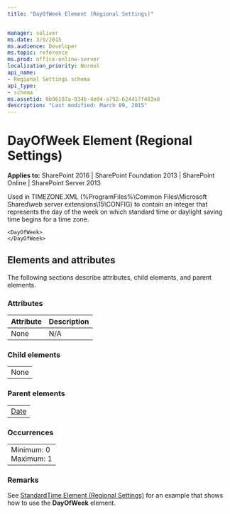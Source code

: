 ```yaml
---
title: "DayOfWeek Element (Regional Settings)"


manager: soliver
ms.date: 3/9/2015
ms.audience: Developer
ms.topic: reference
ms.prod: office-online-server
localization_priority: Normal
api_name:
- Regional Settings schema
api_type:
- schema
ms.assetid: 0b96187a-034b-4e04-a792-624417f483a0
description: "Last modified: March 09, 2015"
---
```


# DayOfWeek Element (Regional Settings)

 
  
 **Applies to:** SharePoint 2016 | SharePoint Foundation 2013 | SharePoint Online | SharePoint Server 2013
  
Used in TIMEZONE.XML (%ProgramFiles%\Common Files\Microsoft Shared\web server extensions\15\CONFIG) to contain an integer that represents the day of the week on which standard time or daylight saving time begins for a time zone.
  
```
<DayOfWeek>
</DayOfWeek>
```

## Elements and attributes

The following sections describe attributes, child elements, and parent elements.

### Attributes

|**Attribute**|**Description**|
|:-----|:-----|
|None  <br/> |N/A  <br/> |
   
### Child elements

||
|:-----|
|None |
   
### Parent elements

||
|:-----|
|[Date](date-element-regional-settings.md)|
   
### Occurrences

||
|:-----|
|Minimum: 0  <br/> Maximum: 1  <br/> |
   
### Remarks

See [StandardTime Element (Regional Settings)](standardtime-element-regional-settings.md) for an example that shows how to use the **DayOfWeek** element. 
  

